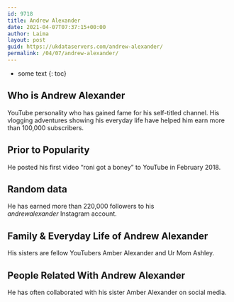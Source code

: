 ```yaml
---
id: 9718
title: Andrew Alexander
date: 2021-04-07T07:37:15+00:00
author: Laima
layout: post
guid: https://ukdataservers.com/andrew-alexander/
permalink: /04/07/andrew-alexander/
---
```


* some text
{: toc}


## Who is Andrew Alexander
                  
                  
                  
YouTube personality who has gained fame for his self-titled channel. His vlogging adventures showing his everyday life have helped him earn more than 100,000 subscribers. 
                  
              
            
              
            
                
                
                
## Prior to Popularity
                  
                  
                  
He posted his first video &#8220;roni got a boney&#8221; to YouTube in February 2018.
                  
              
            
              
            
                
                
                
## Random data
                  
                  
                  
He has earned more than 220,000 followers to his _andrewalexander_ Instagram account. 
                  
              
            
              
            
                
                
                
## Family & Everyday Life of Andrew Alexander
                  
                  
                  
His sisters are fellow YouTubers Amber Alexander and Ur Mom Ashley.
                  
              
            
              
            
                
                
                
## People Related With Andrew Alexander
                  
                  
                  
He has often collaborated with his sister Amber Alexander on social media.
                  
              
            
              
            
                
              
            
              
              
            
            
              
            
          
          
          